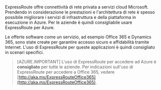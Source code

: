 ExpressRoute offre connettività di rete privata a servizi cloud Microsoft. Prendendo in considerazione le prestazioni e l'architettura di rete è spesso possibile migliorare i servizi di infrastruttura e della piattaforma in esecuzione in Azure. Per le aziende è quindi consigliabile usare ExpressRoute per Azure.

Le offerte software come un servizio, ad esempio Office 365 e Dynamics 365, sono state create per garantire accesso sicuro e affidabilità tramite Internet. L'uso di ExpressRoute per queste applicazioni è quindi consigliato in scenari specifici.

> [AZURE.IMPORTANT]
L'uso di ExpressRoute per accedere ad Azure è **consigliato** per tutte le aziende. Per indicazioni sull'uso di ExpressRoute per accedere a Office 365, vedere [http://aka.ms/ExpressRouteOffice365](http://aka.ms/ExpressRouteOffice365).

<!---HONumber=AcomDC_0928_2016-->